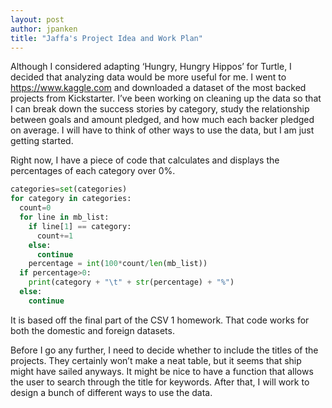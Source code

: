 ```yaml
---
layout: post
author: jpanken
title: "Jaffa's Project Idea and Work Plan"
---
```



Although I considered adapting ‘Hungry, Hungry Hippos’ for Turtle, I decided that analyzing data would be more useful for me.  I went to <https://www.kaggle.com> and downloaded a dataset of the most backed projects from Kickstarter.  I’ve been working on cleaning up the data so that I can break down the success stories by category, study the relationship between goals and amount pledged, and how much each backer pledged on average.  I will have to think of other ways to use the data, but I am just getting started.



Right now, I have a piece of code that calculates and displays the percentages of each category over 0%.
```python
categories=set(categories)
for category in categories:
  count=0
  for line in mb_list:
    if line[1] == category:
      count+=1
    else:
      continue
    percentage = int(100*count/len(mb_list))
  if percentage>0:
    print(category + "\t" + str(percentage) + "%")
  else:
    continue
```
It is based off the final part of the CSV 1 homework.  That code works for both the domestic and foreign datasets.



Before I go any further, I need to decide whether to include the titles of the projects.  They certainly won’t make a neat table, but it seems that ship might have sailed anyways.  It might be nice to have a function that allows the user to search through the title for keywords.  After that, I will work to design a bunch of different ways to use the data. 

